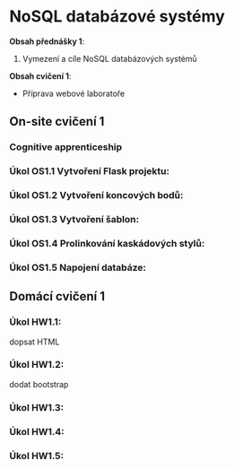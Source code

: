 # NoSQL databázové systémy


**Obsah přednášky 1**:
1. Vymezení a cíle NoSQL databázových systémů

**Obsah cvičení 1**:
* Příprava webové laboratoře

## On-site cvičení 1

### Cognitive apprenticeship

### Úkol OS1.1 Vytvoření Flask projektu:

### Úkol OS1.2 Vytvoření koncových bodů:

### Úkol OS1.3 Vytvoření šablon:

### Úkol OS1.4 Prolinkování kaskádových stylů:

### Úkol OS1.5 Napojení databáze:

## Domácí cvičení 1

### Úkol HW1.1:

dopsat HTML

### Úkol HW1.2:

dodat bootstrap

### Úkol HW1.3:

### Úkol HW1.4:

### Úkol HW1.5:
